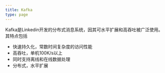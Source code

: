 ```yaml
---
title: Kafka
type: page
---
```


Kafka是Linkedin开发的分布式消息系统，因其可水平扩展和高吞吐被广泛使用。其特点包括

* 快速持久化，常数时间复杂度的访问性能
* 高吞吐，单机100K/s以上
* 同时支持离线和在线数据处理
* 分布式，水平扩展
